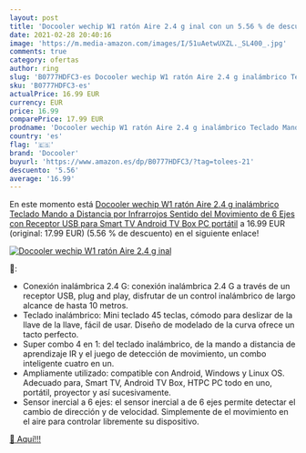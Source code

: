 ```yaml
---
layout: post
title: 'Docooler wechip W1 ratón Aire 2.4 g inal con un 5.56 % de descuento'
date: 2021-02-28 20:40:16
image: 'https://m.media-amazon.com/images/I/51uAetwUXZL._SL400_.jpg'
comments: true
category: ofertas
author: ring
slug: 'B0777HDFC3-es Docooler wechip W1 ratón Aire 2.4 g inalámbrico Teclado...'
sku: 'B0777HDFC3-es'
actualPrice: 16.99 EUR
currency: EUR
price: 16.99
comparePrice: 17.99 EUR
prodname: 'Docooler wechip W1 ratón Aire 2.4 g inalámbrico Teclado Mando a Distancia por Infrarrojos Sentido del Movimiento de 6 Ejes con Receptor USB para Smart TV Android TV Box PC portátil'
country: 'es'
flag: '🇪🇸'
brand: 'Docooler'
buyurl: 'https://www.amazon.es/dp/B0777HDFC3/?tag=tolees-21'
descuento: '5.56'
average: '16.99'
---
```


En este momento está [Docooler wechip W1 ratón Aire 2.4 g inalámbrico Teclado Mando a Distancia por Infrarrojos Sentido del Movimiento de 6 Ejes con Receptor USB para Smart TV Android TV Box PC portátil](https://www.amazon.es/dp/B0777HDFC3/?tag=tolees-21) a 16.99 EUR (original: 17.99 EUR) (5.56 %  de descuento) en el siguiente enlace!

[![Docooler wechip W1 ratón Aire 2.4 g inal](https://m.media-amazon.com/images/I/51uAetwUXZL._SL400_.jpg)](https://www.amazon.es/dp/B0777HDFC3/?tag=tolees-21)

🔎:

- Conexión inalámbrica 2.4 G: conexión inalámbrica 2.4 G a través de un receptor USB, plug and play, disfrutar de un control inalámbrico de largo alcance de hasta 10 metros.
- Teclado inalámbrico: Mini teclado 45 teclas, cómodo para deslizar de la llave de la llave, fácil de usar. Diseño de modelado de la curva ofrece un tacto perfecto.
- Super combo 4 en 1: del teclado inalámbrico, de la mando a distancia de aprendizaje IR y el juego de detección de movimiento, un combo inteligente cuatro en un.
- Ampliamente utilizado: compatible con Android, Windows y Linux OS. Adecuado para, Smart TV, Android TV Box, HTPC PC todo en uno, portátil, proyector y así sucesivamente.
- Sensor inercial a 6 ejes: el sensor inercial a de 6 ejes permite detectar el cambio de dirección y de velocidad. Simplemente de el movimiento en el aire para controlar libremente su dispositivo.

[🛒 Aquí!!!](https://www.amazon.es/dp/B0777HDFC3/?tag=tolees-21)
